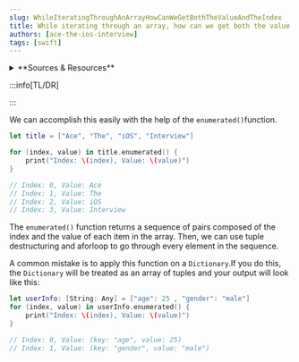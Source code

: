 ```yaml
---
slug: WhileIteratingThroughAnArrayHowCanWeGetBothTheValueAndTheIndex
title: While iterating through an array, how can we get both the value and the index?
authors: [ace-the-ios-interview]
tags: [swift]
---
```


<details>
  <summary>**Sources & Resources**</summary>

  **Main Source:** [Ace the iOS Interview](https://aryamansharda.gumroad.com/l/tcvck)

  **Additional Sources:**

  **Further Reading:**

</details>

:::info[TL/DR]

:::

We can accomplish this easily with the help of the `enumerated()`function.
```swift
let title = ["Ace", "The", "iOS", "Interview"]

for (index, value) in title.enumerated() {
    print("Index: \(index), Value: \(value)")
}

// Index: 0, Value: Ace
// Index: 1, Value: The
// Index: 2, Value: iOS
// Index: 3, Value: Interview
```
The `enumerated()` function returns a sequence of pairs composed of the index and the value of each item in the array. Then, we can use tuple destructuring and aforloop to go through every element in the sequence.

A common mistake is to apply this function on a `Dictionary`.If you do this, the `Dictionary` will be treated as an array of tuples and your output will look like this:

```swift
let userInfo: [String: Any] = ["age": 25 , "gender": "male"]
for (index, value) in userInfo.enumerated() {
    print("Index: \(index), Value: \(value)")
}

// Index: 0, Value: (key: "age", value: 25)
// Index: 1, Value: (key: "gender", value: "male")
```
